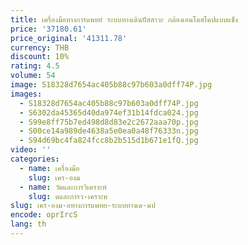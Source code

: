 ```yaml
---
title: เครื่องมือทางการแพทย์ ระบบทางเดินปัสสาวะ กล้องเอนโดสโคปแบบแข็ง
price: '37180.61'
price_original: '41311.78'
currency: THB
discount: 10%
rating: 4.5
volume: 54
image: S18328d7654ac405b88c97b603a0dff74P.jpg
images:
  - S18328d7654ac405b88c97b603a0dff74P.jpg
  - S6302da45365d40da974ef31b14fdca024.jpg
  - S99e8ff75b7ed498d8d83e2c2672aaa70p.jpg
  - S00ce14a989de4638a5e0ea0a48f76333n.jpg
  - S94d69bc4fa824fcc8b2b515d1b671e1fQ.jpg
video: ''
categories:
  - name: เครื่องมือ
    slug: เคร-องม
  - name: วัดและการวิเคราะห์
    slug: ดและการว-เคราะห
slug: เคร-องม-อทางการแพทย-ระบบทางเด-นป
encode: oprIrcS
lang: th
---
```

  